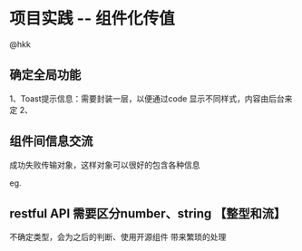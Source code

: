# 项目实践 -- 组件化传值
@hkk

## 确定全局功能
1、Toast提示信息：需要封装一层，以便通过code 显示不同样式，内容由后台来定
2、
## 组件间信息交流

成功失败传输对象，这样对象可以很好的包含各种信息

eg.
## restful API 需要区分number、string 【整型和流】
不确定类型，会为之后的判断、使用开源组件 带来繁琐的处理
